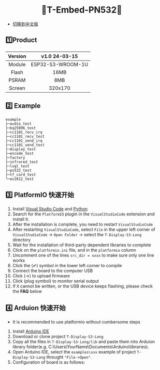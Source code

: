 <h1 align = "center">🌟T-Embed-PN532🌟</h1>

* [切换到中文版](./README_CN.md)

## :one:Product

| Version |   v1.0 24-03-15   |
|:-------:|:-----------------:|
| Module  | ESP32-S3-WROOM-1U |
|  Flash  |       16MB        |
|  PSRAM  |        8MB        |
| Screen  |      320x170      |


## :two: Example

~~~
example
├─audio_test
├─bq25896_test
├─cc1101_recv_irq
├─cc1101_recv_test
├─cc1101_send_irq
├─cc1101_send_test
├─display_test
├─encode_test
├─factory
├─infrared_test
├─lvgl_test
├─pn532_test
├─tf_card_test
└─ws2812_test
~~~


## :three: PlatformIO 快速开始

1. Install [Visual Studio Code](https://code.visualstudio.com/) and [Python](https://www.python.org/)
2. Search for the `PlatformIO` plugin in the `VisualStudioCode` extension and install it.
3. After the installation is complete, you need to restart `VisualStudioCode`
4. After restarting `VisualStudioCode`, select `File` in the upper left corner of `VisualStudioCode` -> `Open Folder` -> select the `T-Display-S3-Long` directory
5. Wait for the installation of third-party dependent libraries to complete
6. Click on the `platformio.ini` file, and in the `platformio` column
7. Uncomment one of the lines `src_dir = xxxx` to make sure only one line works
8. Click the (✔) symbol in the lower left corner to compile
9. Connect the board to the computer USB
10. Click (→) to upload firmware
11. Click (plug symbol) to monitor serial output
12. If it cannot be written, or the USB device keeps flashing, please check the **FAQ** below

## :four: Arduion 快速开始

* It is recommended to use platformio without cumbersome steps

1. Install [Arduino IDE](https://www.arduino.cc/en/software)
2. Download or clone project `T-Display-S3-Long`
3. Copy all the files in `T-Display-S3-Long/lib` and paste them into Arduion library folder(e.g. C:\Users\YourName\Documents\Arduino\libraries).
4. Open Arduino IDE, select the `examples\xxx` example of project `T-Display-S3-Long` throught `"File->Open"`.
5. Configuration of board is as follows:
